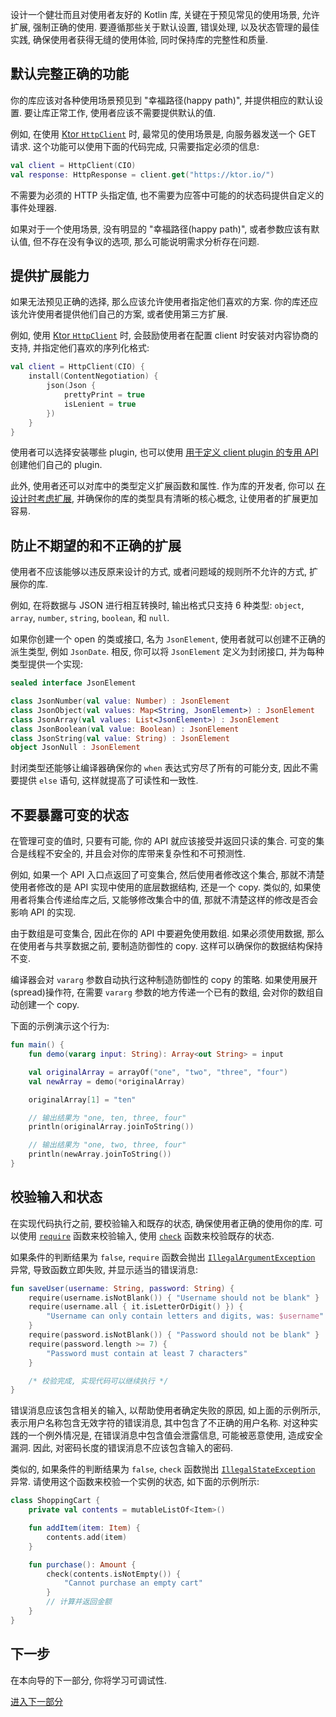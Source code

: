 [//]: # (title: 可预测性)

设计一个健壮而且对使用者友好的 Kotlin 库, 关键在于预见常见的使用场景, 允许扩展, 强制正确的使用.
要遵循那些关于默认设置, 错误处理, 以及状态管理的最佳实践, 确保使用者获得无缝的使用体验,
同时保持库的完整性和质量.

## 默认完整正确的功能

你的库应该对各种使用场景预见到 "幸福路径(happy path)", 并提供相应的默认设置.
要让库正常工作, 使用者应该不需要提供默认的值.

例如, 在使用 [Ktor `HttpClient`](https://ktor.io/docs/client-create-new-application.html) 时, 最常见的使用场景是, 向服务器发送一个 GET 请求.
这个功能可以使用下面的代码完成, 只需要指定必须的信息:

```kotlin
val client = HttpClient(CIO)
val response: HttpResponse = client.get("https://ktor.io/")
```

不需要为必须的 HTTP 头指定值, 也不需要为应答中可能的的状态码提供自定义的事件处理器.

如果对于一个使用场景, 没有明显的 "幸福路径(happy path)", 或者参数应该有默认值, 但不存在没有争议的选项,
那么可能说明需求分析存在问题.

## 提供扩展能力

如果无法预见正确的选择, 那么应该允许使用者指定他们喜欢的方案.
你的库还应该允许使用者提供他们自己的方案, 或者使用第三方扩展.

例如, 使用 [Ktor `HttpClient`](https://ktor.io/docs/client-serialization.html) 时, 会鼓励使用者在配置 client 时安装对内容协商的支持, 并指定他们喜欢的序列化格式:

```kotlin
val client = HttpClient(CIO) {
    install(ContentNegotiation) {
        json(Json {
            prettyPrint = true
            isLenient = true
        })
    }
}
```

使用者可以选择安装哪些 plugin, 也可以使用 [用于定义 client plugin 的专用 API](https://ktor.io/docs/client-custom-plugins.html) 创建他们自己的 plugin.

此外, 使用者还可以对库中的类型定义扩展函数和属性.
作为库的开发者, 你可以 [在设计时考虑扩展](api-guidelines-readability.md#use-extension-functions-and-properties),
并确保你的库的类型具有清晰的核心概念, 让使用者的扩展更加容易.

## 防止不期望的和不正确的扩展

使用者不应该能够以违反原来设计的方式, 或者问题域的规则所不允许的方式, 扩展你的库.

例如, 在将数据与 JSON 进行相互转换时, 输出格式只支持 6 种类型:
`object`, `array`, `number`, `string`, `boolean`, 和 `null`.

如果你创建一个 open 的类或接口, 名为 `JsonElement`, 使用者就可以创建不正确的派生类型, 例如 `JsonDate`.
相反, 你可以将 `JsonElement` 定义为封闭接口, 并为每种类型提供一个实现:

```kotlin
sealed interface JsonElement

class JsonNumber(val value: Number) : JsonElement
class JsonObject(val values: Map<String, JsonElement>) : JsonElement
class JsonArray(val values: List<JsonElement>) : JsonElement
class JsonBoolean(val value: Boolean) : JsonElement
class JsonString(val value: String) : JsonElement
object JsonNull : JsonElement
```

封闭类型还能够让编译器确保你的 `when` 表达式穷尽了所有的可能分支, 因此不需要提供 `else` 语句, 这样就提高了可读性和一致性.

## 不要暴露可变的状态

在管理可变的值时, 只要有可能, 你的 API 就应该接受并返回只读的集合.
可变的集合是线程不安全的, 并且会对你的库带来复杂性和不可预测性.

例如, 如果一个 API 入口点返回了可变集合, 然后使用者修改这个集合,
那就不清楚使用者修改的是 API 实现中使用的底层数据结构, 还是一个 copy.
类似的, 如果使用者将集合传递给库之后, 又能够修改集合中的值,
那就不清楚这样的修改是否会影响 API 的实现.

由于数组是可变集合, 因此在你的 API 中要避免使用数组.
如果必须使用数据, 那么在使用者与共享数据之前, 要制造防御性的 copy.
这样可以确保你的数据结构保持不变.

编译器会对 `vararg` 参数自动执行这种制造防御性的 copy 的策略.
如果使用展开(spread)操作符, 在需要 `vararg` 参数的地方传递一个已有的数组, 会对你的数组自动创建一个 copy.

下面的示例演示这个行为:

```kotlin
fun main() {
    fun demo(vararg input: String): Array<out String> = input

    val originalArray = arrayOf("one", "two", "three", "four")
    val newArray = demo(*originalArray)

    originalArray[1] = "ten"

    // 输出结果为 "one, ten, three, four"
    println(originalArray.joinToString())

    // 输出结果为 "one, two, three, four"
    println(newArray.joinToString())
}
```

## 校验输入和状态

在实现代码执行之前, 要校验输入和既存的状态, 确保使用者正确的使用你的库.
可以使用 [`require`](https://kotlinlang.org/api/latest/jvm/stdlib/kotlin/require.html) 函数来校验输入, 使用 [`check`](https://kotlinlang.org/api/latest/jvm/stdlib/kotlin/check.html) 函数来校验既存的状态.

如果条件的判断结果为 `false`, `require` 函数会抛出 [`IllegalArgumentException`](https://kotlinlang.org/api/latest/jvm/stdlib/kotlin/-illegal-argument-exception/#kotlin.IllegalArgumentException) 异常,
导致函数立即失败, 并显示适当的错误消息:

```kotlin
fun saveUser(username: String, password: String) {
    require(username.isNotBlank()) { "Username should not be blank" }
    require(username.all { it.isLetterOrDigit() }) {
        "Username can only contain letters and digits, was: $username"
    }
    require(password.isNotBlank()) { "Password should not be blank" }
    require(password.length >= 7) {
        "Password must contain at least 7 characters"
    }

    /* 校验完成, 实现代码可以继续执行 */
}
```

错误消息应该包含相关的输入, 以帮助使用者确定失败的原因,
如上面的示例所示, 表示用户名称包含无效字符的错误消息, 其中包含了不正确的用户名称.
对这种实践的一个例外情况是, 在错误消息中包含值会泄露信息, 可能被恶意使用, 造成安全漏洞.
因此, 对密码长度的错误消息不应该包含输入的密码.

类似的, 如果条件的判断结果为 `false`, `check` 函数抛出 [`IllegalStateException`](https://kotlinlang.org/api/latest/jvm/stdlib/kotlin/-illegal-state-exception/#kotlin.IllegalStateException) 异常.
请使用这个函数来校验一个实例的状态, 如下面的示例所示:

```kotlin
class ShoppingCart {
    private val contents = mutableListOf<Item>()

    fun addItem(item: Item) {
        contents.add(item)
    }

    fun purchase(): Amount {
        check(contents.isNotEmpty()) {
            "Cannot purchase an empty cart"
        }
        // 计算并返回金额
    }
}
```

## 下一步

在本向导的下一部分, 你将学习可调试性.

[进入下一部分](api-guidelines-debuggability.md)
